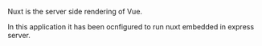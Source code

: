 Nuxt is the server side rendering of Vue.

In this application it has been ocnfigured to run nuxt embedded in express server.

